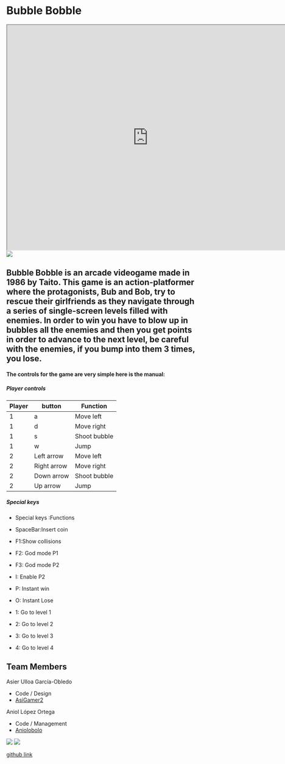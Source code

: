 # Bubble Bobble 
<iframe width="740" height="590" src="https://github.com/Aniolobolo/Bubble-Bobble-WCG/blob/main/wiki_images/Poster1.png"></iframe>
<img src="https://github.com/Aniolobolo/Bubble-Bobble-WCG/blob/main/wiki_images/Poster1.png">

## Bubble Bobble is an arcade videogame made in 1986 by Taito. This game is an action-platformer where the protagonists, Bub and Bob, try to rescue their girlfriends as they navigate through a series of single-screen levels filled with enemies. In order to win you have to blow up in bubbles all the enemies and then you get points in order to advance to the next level, be careful with the enemies, if you bump into them 3 times, you lose.


#### The controls for the game are very simple here is the manual:


##### Player controls

| Player| button| Function|
| --- | --- | --- |
| 1 | a | Move left|
| 1 | d | Move right|
| 1 | s | Shoot bubble|
| 1 | w | Jump|
| 2 | Left arrow | Move left|
| 2 | Right arrow | Move right|
| 2 | Down arrow | Shoot bubble|
| 2 | Up arrow | Jump|

##### Special keys
* Special keys :Functions

* SpaceBar:Insert coin
* F1:Show collisions
* F2: God mode P1
* F3: God mode P2
* I: Enable P2
* P: Instant win
* O: Instant Lose
* 1: Go to level 1
* 2: Go to level 2
* 3: Go to level 3
* 4: Go to level 4
## Team Members
Asier Ulloa García-Obledo
- Code / Design
- [AsiGamer2](https://github.com/AsiGamer2)

Aniol López Ortega
- Code / Management
- [Aniolobolo](https://github.com/Aniolobolo)

<img src="https://github.com/Aniolobolo/Bubble-Bobble-WCG/blob/main/wiki_images/Team%20skull.jpeg" >
<img src="https://github.com/Aniolobolo/Bubble-Bobble-WCG/blob/main/wiki_images/team%20magos.png" >

[github link](https://github.com/Aniolobolo/Bubble-Bobble-WCG)
